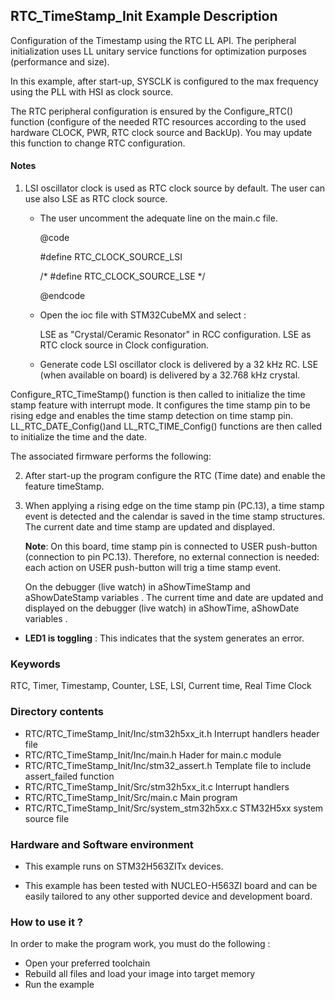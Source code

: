 ## <b>RTC_TimeStamp_Init Example Description</b>

Configuration of the Timestamp using the RTC LL API. The peripheral initialization
uses LL unitary service functions for optimization purposes (performance and size).

In this example, after start-up, SYSCLK is configured to the max frequency using the PLL with
HSI as clock source.

The RTC peripheral configuration is ensured by the Configure_RTC() function
(configure of the needed RTC resources according to the used hardware CLOCK,
PWR, RTC clock source and BackUp). You may update this function to change RTC configuration.

#### <b>Notes</b>

 1. LSI oscillator clock is used as RTC clock source by default.
    The user can use also LSE as RTC clock source.
    - The user uncomment the adequate line on the main.c file.

      @code

        #define RTC_CLOCK_SOURCE_LSI

        /* #define RTC_CLOCK_SOURCE_LSE */

      @endcode

    - Open the ioc file with STM32CubeMX and select :

      LSE as "Crystal/Ceramic Resonator" in RCC configuration.
      LSE as RTC clock source in Clock configuration.
    - Generate code
    LSI oscillator clock is delivered by a 32 kHz RC.
    LSE (when available on board) is delivered by a 32.768 kHz crystal.

Configure_RTC_TimeStamp() function is then called to initialize the time stamp feature
with interrupt mode. It configures the time stamp pin to be rising edge and enables
the time stamp detection on time stamp pin.
LL_RTC_DATE_Config()and LL_RTC_TIME_Config() functions are then called to initialize the
time and the date.

The associated firmware performs the following:

2. After start-up the program configure the RTC (Time date) and enable the feature
   timeStamp.

3. When applying a rising edge on the time stamp pin (PC.13),
   a time stamp event is detected and the calendar is saved in the time stamp structures.
   The current date and time stamp are updated and displayed.

   **Note**: On this board, time stamp pin is connected to USER push-button (connection to pin PC.13).
         Therefore, no external connection is needed: each action on USER push-button
         will trig a time stamp event.

   On the debugger (live watch) in aShowTimeStamp and aShowDateStamp variables .
   The current time and date are updated and displayed on the debugger (live watch) in aShowTime, aShowDate variables .

- **LED1 is toggling** : This indicates that the system generates an error.

### <b>Keywords</b>

RTC, Timer, Timestamp, Counter, LSE, LSI, Current time, Real Time Clock

### <b>Directory contents</b>

  - RTC/RTC_TimeStamp_Init/Inc/stm32h5xx_it.h          Interrupt handlers header file
  - RTC/RTC_TimeStamp_Init/Inc/main.h                  Hader for main.c module
  - RTC/RTC_TimeStamp_Init/Inc/stm32_assert.h          Template file to include assert_failed function
  - RTC/RTC_TimeStamp_Init/Src/stm32h5xx_it.c          Interrupt handlers
  - RTC/RTC_TimeStamp_Init/Src/main.c                  Main program
  - RTC/RTC_TimeStamp_Init/Src/system_stm32h5xx.c      STM32H5xx system source file


### <b>Hardware and Software environment</b>

  - This example runs on STM32H563ZITx devices.

  - This example has been tested with NUCLEO-H563ZI board and can be
    easily tailored to any other supported device and development board.


### <b>How to use it ?</b>

In order to make the program work, you must do the following :

 - Open your preferred toolchain
 - Rebuild all files and load your image into target memory
 - Run the example


